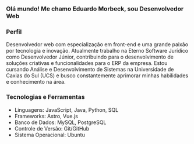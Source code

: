 <h3>Olá mundo! Me chamo Eduardo Morbeck, sou Desenvolvedor Web</h3>

<h3>Perfil</h3>
Desenvolvedor web com especialização em front-end e uma grande paixão por tecnologia e inovação. Atualmente trabalho na Eterno Software Jurídico como Desenvolvedor Júnior, contribuindo para o desenvolvimento de soluções criativas e funcionalidades para o ERP da empresa. Estou cursando Análise e Desenvolvimento de Sistemas na Universidade de Caxias do Sul (UCS) e busco constantemente aprimorar minhas habilidades e conhecimento na área.

<h3>Tecnologias e Ferramentas</h3>
<ul>
<li>Linguagens: JavaScript, Java, Python, SQL
<li>Frameworks: Astro, Vue.js
<li>Banco de Dados: MySQL, PostgreSQL
<li>Controle de Versão: Git/GitHub
<li>Sistema Operacional: Ubuntu
</ul>


